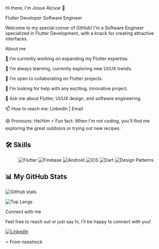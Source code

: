 Hi there, I'm Josue Alcivar 👋

Flutter Developer
Software Engineer

Welcome to my special corner of GitHub! I'm a Software Engineer specialized in Flutter Development, with a knack for creating attractive interfaces.

About me

🔭 I’m currently working on expanding my Flutter expertise.

🌱 I’m always learning, currently exploring new UI/UX trends.

👯 I’m open to collaborating on Flutter projects.

🤔 I’m looking for help with any exciting, innovative project.

💬 Ask me about Flutter, UI/UX design, and software engineering.

📫 How to reach me: LinkedIn | Email

😄 Pronouns: He/Him
⚡ Fun fact: When I'm not coding, you'll find me exploring the great outdoors or trying out new recipes.

## 🛠 Skills

<p align="center">
  <img src="https://img.shields.io/badge/Flutter-%2302569B.svg?style=for-the-badge&logo=Flutter&logoColor=white" alt="Flutter" />
  <img src="https://img.shields.io/badge/Firebase-%23039BE5.svg?style=for-the-badge&logo=firebase" alt="Firebase" />
  <img src="https://img.shields.io/badge/Android-3DDC84?style=for-the-badge&logo=android&logoColor=white" alt="Android" />
  <img src="https://img.shields.io/badge/iOS-000000?style=for-the-badge&logo=ios&logoColor=white" alt="iOS" />
  <img src="https://img.shields.io/badge/Dart-0175C2?style=for-the-badge&logo=dart&logoColor=white" alt="Dart" />
  <img src="https://img.shields.io/badge/-Design%20Patterns-%23007ACC?style=for-the-badge" alt="Design Patterns" />
</p>


## 📊 My GitHub Stats

![GitHub stats](https://github-readme-stats.vercel.app/api?username=neoshock&show_icons=true&theme=tokyonight)

![Top Langs](https://github-readme-stats.vercel.app/api/top-langs/?username=neoshock&theme=tokyonight)

Connect with me

Feel free to reach out or just say hi, I'll be happy to connect with you!

[![LinkedIn](https://img.shields.io/badge/LinkedIn-%230077B5.svg?&style=for-the-badge&logo=linkedin&logoColor=white)](https://www.linkedin.com/in/neoshock/)

⭐️ From neoshock
